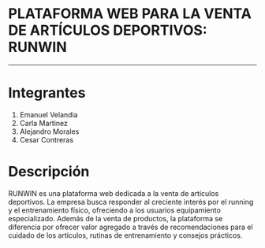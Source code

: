# PLATAFORMA WEB PARA LA VENTA DE ARTÍCULOS DEPORTIVOS: RUNWIN
***
# Integrantes
1. Emanuel Velandia
2. Carla Martinez
3. Alejandro Morales
4. Cesar Contreras

# Descripción
RUNWIN es una plataforma web dedicada a la venta de artículos deportivos. La empresa busca responder al creciente interés por el running y el entrenamiento físico, ofreciendo a los usuarios equipamiento especializado. Además de la venta de productos, la plataforma se diferencia por ofrecer valor agregado a través de recomendaciones para el cuidado de los artículos, rutinas de entrenamiento y consejos prácticos.
